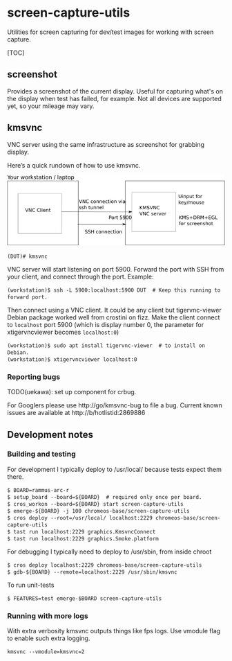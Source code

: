 # screen-capture-utils

Utilities for screen capturing for dev/test images for working with screen
capture.

[TOC]

## screenshot

Provides a screenshot of the current display. Useful for capturing what's on the
display when test has failed, for example. Not all devices are supported yet, so
your mileage may vary.

## kmsvnc

VNC server using the same infrastructure as screenshot for grabbing display.

Here’s a quick rundown of how to use kmsvnc.

![kmsvnc usage diagram](kmsvnc-usage.png)

```shell
(DUT)# kmsvnc
```

VNC server will start listening on port 5900. Forward the port with SSH from
your client, and connect through the port. Example:

```shell
(workstation)$ ssh -L 5900:localhost:5900 DUT  # Keep this running to forward port.
```

Then connect using a VNC client. It could be any client but tigervnc-viewer
Debian package worked well from crostini on fizz. Make the client connect to
`localhost` port 5900 (which is display number 0, the parameter for
xtigervncviewer becomes `localhost:0`)

```shell
(workstation)$ sudo apt install tigervnc-viewer  # to install on Debian.
(workstation)$ xtigervncviewer localhost:0
```

### Reporting bugs

TODO(uekawa): set up component for crbug.

For Googlers please use http://go/kmsvnc-bug to file a bug. Current known issues
are available at http://b/hotlistid:2869886

## Development notes

### Building and testing

For development I typically deploy to /usr/local/ because tests expect them
there.

```
$ BOARD=rammus-arc-r
$ setup_board --board=${BOARD}  # required only once per board.
$ cros_workon --board=${BOARD} start screen-capture-utils
$ emerge-${BOARD} -j 100 chromeos-base/screen-capture-utils
$ cros deploy --root=/usr/local/ localhost:2229 chromeos-base/screen-capture-utils
$ tast run localhost:2229 graphics.KmsvncConnect
$ tast run localhost:2229 graphics.Smoke.platform
```

For debugging I typically need to deploy to /usr/sbin, from inside chroot

```
$ cros deploy localhost:2229 chromeos-base/screen-capture-utils
$ gdb-${BOARD} --remote=localhost:2229 /usr/sbin/kmsvnc
```

To run unit-tests

```
$ FEATURES=test emerge-$BOARD screen-capture-utils
```

### Running with more logs

With extra verbosity kmsvnc outputs things like fps logs. Use vmodule flag to
enable such extra logging.

```
kmsvnc --vmodule=kmsvnc=2
```
